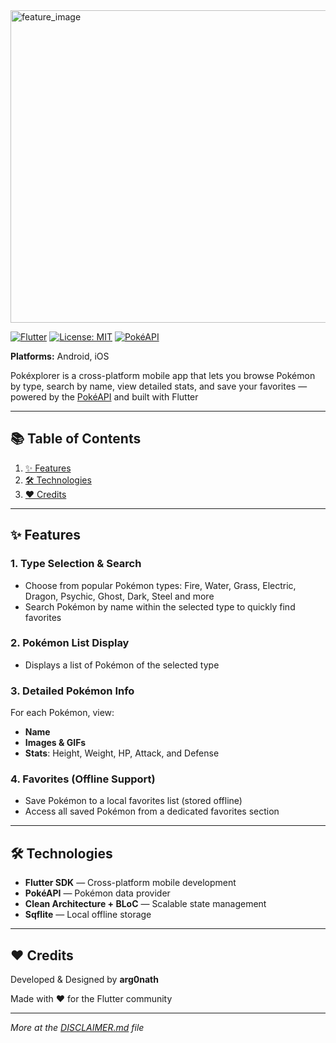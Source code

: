 <img width="1024" height="500" alt="feature_image" src="https://github.com/user-attachments/assets/622aa7a8-2f22-4f14-9464-79b4f10caba5" />


[![Flutter](https://img.shields.io/badge/Flutter-3.22-blue?logo=flutter)](https://flutter.dev/)  [![License: MIT](https://img.shields.io/badge/License-MIT-green.svg)](LICENSE)  [![PokéAPI](https://img.shields.io/badge/API-PokéAPI-red?logo=pokemon)](https://pokeapi.co/)  

**Platforms:** Android, iOS 

Pokéxplorer is a cross-platform mobile app that lets you browse Pokémon by type, search by name, view detailed stats, and save your favorites — powered by the [PokéAPI](https://pokeapi.co/) and built with Flutter

---

## 📚 Table of Contents
1. [✨ Features](#-features)  
2. [🛠 Technologies](#-technologies)  
3. [❤️ Credits](#-credits)

---

## ✨ Features

### 1. **Type Selection & Search**
- Choose from popular Pokémon types: Fire, Water, Grass, Electric, Dragon, Psychic, Ghost, Dark, Steel and more
- Search Pokémon by name within the selected type to quickly find favorites

### 2. **Pokémon List Display**
- Displays a list of Pokémon of the selected type 

### 3. **Detailed Pokémon Info**
For each Pokémon, view:
- **Name**
- **Images & GIFs**
- **Stats**: Height, Weight, HP, Attack, and Defense

### 4. **Favorites (Offline Support)**
- Save Pokémon to a local favorites list (stored offline)
- Access all saved Pokémon from a dedicated favorites section

---

## 🛠 Technologies
- **Flutter SDK** — Cross-platform mobile development  
- **PokéAPI** — Pokémon data provider  
- **Clean Architecture + BLoC** — Scalable state management  
- **Sqflite** — Local offline storage

---

## ❤️ Credits
Developed & Designed by **arg0nath**

Made with ❤️ for the Flutter community

---

*More at the [DISCLAIMER.md](DISCLAIMER.md) file*

